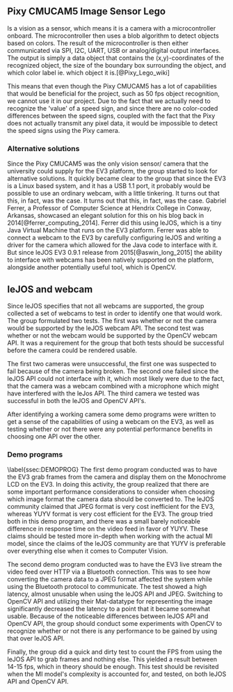 ## Pixy CMUCAM5 Image Sensor Lego
Is a vision as a sensor, which means it is a camera with a microcontroller onboard. The microcontroller then uses a blob algorithm to detect objects based on colors. The result of the microcontroller is then either communicated via SPI, I2C, UART, USB or analog/digital output interfaces. The output is simply a data object that contains the (x,y)-coordinates of the recognized object, the size of the boundary box surrounding the object, and which color label ie. which object it is.[@Pixy_Lego_wiki]

This means that even though the Pixy CMUCAM5 has a lot of capabilities that would be beneficial for the project, such as 50 fps object recognition, we cannot use it in our project. Due to the fact that we actually need to recognize the 'value' of a speed sign, and since there are no color-coded differences between the speed signs, coupled with the fact that the Pixy does not actually transmit any pixel data, it would be impossible to detect the speed signs using the Pixy camera.

### Alternative solutions
Since the Pixy CMUCAM5 was the only vision sensor/ camera that the university could supply for the EV3 platform, the group started to look for alternative solutions. It quickly became clear to the group that since the EV3 is a Linux based system, and it has a USB 1.1 port, it probably would be possible to use an ordinary webcam, with a little tinkering. It turns out that this, in fact, was the case. It turns out that this, in fact, was the case. Gabriel Ferrer, a Professor of Computer Science at Hendrix College in Conway, Arkansas, showcased an elegant solution for this on his blog back in 2014[@ferrer_computing_2014]. Ferrer did this using leJOS, which is a tiny Java Virtual Machine that runs on the EV3 platform. Ferrer was able to connect a webcam to the EV3 by carefully configuring leJOS and writing a driver for the camera which allowed for the Java code to interface with it. But since leJOS EV3 0.9.1 release from 2015[@aswin_long_2015] the ability to interface with webcams has been natively supported on the platform, alongside another potentially useful tool, which is OpenCV.

## leJOS and webcam
Since leJOS specifies that not all webcams are supported, the group collected a set of webcams to test in order to identify one that would work. The group formulated two tests. The first was whether or not the camera would be supported by the leJOS webcam API. The second test was whether or not the webcam would be supported by the OpenCV webcam API. It was a requirement for the group that both tests should be successful before the camera could be rendered usable.

The first two cameras were unsuccessful, the first one was suspected to fail because of the camera being broken. The second one failed since the leJOS API could not interface with it, which most likely were due to the fact, that the camera was a webcam combined with a microphone which might have interfered with the leJos API. The third camera we tested was successful in both the leJOS and OpenCV API's.

After identifying a working camera some demo programs were written to get a sense of the capabilities of using a webcam on the EV3, as well as testing whether or not there were any potential performance benefits in choosing one API over the other.

### Demo programs
\label{ssec:DEMOPROG}
The first demo program conducted was to have the EV3 grab frames from the camera and display them on the Monochrome LCD on the EV3. In doing this activity, the group realized that there are some important performance considerations to consider when choosing which image format the camera data should be converted to. The leJOS community claimed that JPEG format is very cost inefficient for the EV3, whereas YUYV format is very cost efficient for the EV3. The group tried both in this demo program, and there was a small barely noticeable difference in response time on the video feed in favor of YUYV. These claims should be tested more in-depth when working with the actual MI model, since the claims of the leJOS community are that YUYV is preferable over everything else when it comes to Computer Vision.

The second demo program conducted was to have the EV3 live stream the video feed over HTTP via a Bluetooth connection. This was to see how converting the camera data to a JPEG format affected the system while using the Bluetooth protocol to communicate. The test showed a high latency, almost unusable when using the leJOS API and JPEG. Switching to OpenCV API and utilizing their Mat-datatype for representing the image significantly decreased the latency to a point that it became somewhat usable. Because of the noticeable differences between leJOS API and OpenCV API, the group should conduct some experiments with OpenCV to recognize whether or not there is any performance to be gained by using that over leJOS API.

Finally, the group did a quick and dirty test to count the FPS from using the leJOS API to grab frames and nothing else. This yielded a result between 14-15 fps, which in theory should be enough. This test should be revisited when the MI model's complexity is accounted for, and tested, on both leJOS API and OpenCV API.
